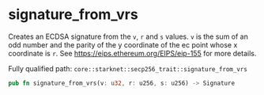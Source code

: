 # signature_from_vrs

Creates an ECDSA signature from the `v`, `r` and `s` values. `v` is the sum of an odd number and the parity of the y coordinate of the ec point whose x coordinate is `r`. See https://eips.ethereum.org/EIPS/eip-155 for more details.

Fully qualified path: `core::starknet::secp256_trait::signature_from_vrs`

```rust
pub fn signature_from_vrs(v: u32, r: u256, s: u256) -> Signature
```

